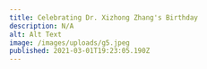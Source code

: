 ```yaml
---
title: Celebrating Dr. Xizhong Zhang's Birthday
description: N/A
alt: Alt Text
image: /images/uploads/g5.jpeg
published: 2021-03-01T19:23:05.190Z
---
```

